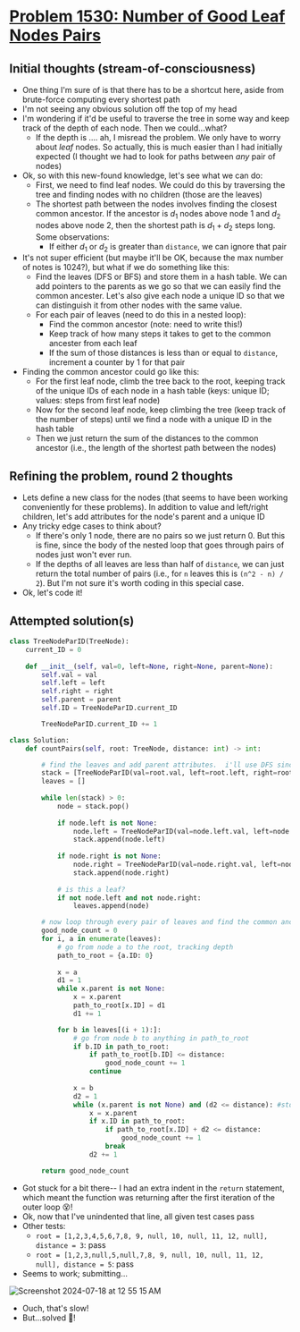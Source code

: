 # [Problem 1530: Number of Good Leaf Nodes Pairs](https://leetcode.com/problems/number-of-good-leaf-nodes-pairs/description/?envType=daily-question)

## Initial thoughts (stream-of-consciousness)
- One thing I'm sure of is that there has to be a shortcut here, aside from brute-force computing every shortest path
- I'm not seeing any obvious solution off the top of my head
- I'm wondering if it'd be useful to traverse the tree in some way and keep track of the depth of each node.  Then we could...what?
    - If the depth is .... ah, I misread the problem.  We only have to worry about *leaf* nodes.  So actually, this is much easier than I had initially expected (I thought we had to look for paths between *any* pair of nodes)
- Ok, so with this new-found knowledge, let's see what we can do:
    - First, we need to find leaf nodes.  We could do this by traversing the tree and finding nodes with no children (those are the leaves)
    - The shortest path between the nodes involves finding the closest common ancestor.  If the ancestor is $d_1$ nodes above node 1 and $d_2$ nodes above node 2, then the shortest path is $d_1 + d_2$ steps long.  Some observations:
        - If either $d_1$ or $d_2$ is greater than `distance`, we can ignore that pair
- It's not super efficient (but maybe it'll be OK, because the max number of notes is 1024?), but what if we do something like this:
    - Find the leaves (DFS or BFS) and store them in a hash table.  We can add pointers to the parents as we go so that we can easily find the common ancester.  Let's also give each node a unique ID so that we can distinguish it from other nodes with the same value.
    - For each pair of leaves (need to do this in a nested loop):
        - Find the common ancestor (note: need to write this!)
        - Keep track of how many steps it takes to get to the common ancester from each leaf
        - If the sum of those distances is less than or equal to `distance`, increment a counter by 1 for that pair
- Finding the common ancestor could go like this:
    - For the first leaf node, climb the tree back to the root, keeping track of the unique IDs of each node in a hash table (keys: unique ID; values: steps from first leaf node)
    - Now for the second leaf node, keep climbing the tree (keep track of the number of steps) until we find a node with a unique ID in the hash table
    - Then we just return the sum of the distances to the common ancestor (i.e., the length of the shortest path between the nodes)

## Refining the problem, round 2 thoughts
- Lets define a new class for the nodes (that seems to have been working conveniently for these problems).  In addition to value and left/right children, let's add attributes for the node's parent and a unique ID
- Any tricky edge cases to think about?
    - If there's only 1 node, there are no pairs so we just return 0.  But this is fine, since the body of the nested loop that goes through pairs of nodes just won't ever run.
    - If the depths of all leaves are less than half of `distance`, we can just return the total number of pairs (i.e., for `n` leaves this is `(n^2 - n) / 2`).  But I'm not sure it's worth coding in this special case.
- Ok, let's code it!

## Attempted solution(s)
```python
class TreeNodeParID(TreeNode):
    current_ID = 0
    
    def __init__(self, val=0, left=None, right=None, parent=None):
        self.val = val
        self.left = left
        self.right = right
        self.parent = parent
        self.ID = TreeNodeParID.current_ID

        TreeNodeParID.current_ID += 1

class Solution:
    def countPairs(self, root: TreeNode, distance: int) -> int:

        # find the leaves and add parent attributes.  i'll use DFS since i've been using BFS for the past few problems.  gotta keep things interesting!
        stack = [TreeNodeParID(val=root.val, left=root.left, right=root.right)]
        leaves = []
        
        while len(stack) > 0:
            node = stack.pop()
            
            if node.left is not None:
                node.left = TreeNodeParID(val=node.left.val, left=node.left.left, right=node.left.right, parent=node)
                stack.append(node.left)
            
            if node.right is not None:
                node.right = TreeNodeParID(val=node.right.val, left=node.right.left, right=node.right.right, parent=node)
                stack.append(node.right)
            
            # is this a leaf?
            if not node.left and not node.right:
                leaves.append(node)

        # now loop through every pair of leaves and find the common ancestors
        good_node_count = 0
        for i, a in enumerate(leaves):
            # go from node a to the root, tracking depth
            path_to_root = {a.ID: 0}
            
            x = a
            d1 = 1
            while x.parent is not None:
                x = x.parent
                path_to_root[x.ID] = d1
                d1 += 1

            for b in leaves[(i + 1):]:
                # go from node b to anything in path_to_root
                if b.ID in path_to_root:
                    if path_to_root[b.ID] <= distance:
                        good_node_count += 1
                    continue
                                    
                x = b
                d2 = 1
                while (x.parent is not None) and (d2 <= distance): #stop early if path from b to common ancestor is greater than distance
                    x = x.parent
                    if x.ID in path_to_root:
                        if path_to_root[x.ID] + d2 <= distance:
                            good_node_count += 1
                        break
                    d2 += 1

        return good_node_count
```
- Got stuck for a bit there-- I had an extra indent in the `return` statement, which meant the function was returning after the first iteration of the outer loop 😵!
- Ok, now that I've unindented that line, all given test cases pass
- Other tests:
    - `root = [1,2,3,4,5,6,7,8, 9, null, 10, null, 11, 12, null], distance = 3`: pass
    - `root = [1,2,3,null,5,null,7,8, 9, null, 10, null, 11, 12, null], distance = 5`: pass
- Seems to work; submitting...

![Screenshot 2024-07-18 at 12 55 15 AM](https://github.com/user-attachments/assets/bd64170f-8891-41d4-a36d-a45b33e71922)
- Ouch, that's slow!
- But...solved 🥳!


